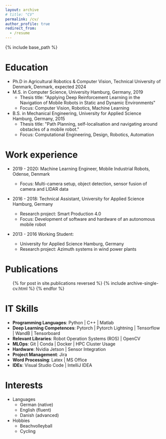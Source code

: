 ```yaml
---
layout: archive
# title: "CV"
permalink: /cv/
author_profile: true
redirect_from:
  - /resume
---
```


{% include base_path %}

Education
======
* Ph.D in Agricultural Robotics & Computer Vision, Technical University of Denmark, Denmark, expected 2024
* M.S. in Computer Science, University Hamburg, Germany, 2019
  * Thesis title: "Applying Deep Reinforcement Learning in the Navigation of Mobile Robots in Static and Dynamic Environments"
  * Focus: Computer Vision, Robotics, Machine Learning
* B.S. in Mechanical Engineering, University for Applied Science Hamburg, Germany, 2015
  * Thesis title: "Path Planning, self-localisation and navigating around obstacles of a mobile robot."
  * Focus: Computational Engineering, Design, Robotics, Automation

Work experience
======
* 2019 - 2020: Machine Learning Engineer, Mobile Industrial Robots, Odense, Denmark
  * Focus: Multi-camera setup, object detection, sensor fusion of camera and LIDAR data

* 2016 - 2018: Technical Assistant, University for Applied Science Hamburg, Germany
  * Research project: Smart Production 4.0
  * Focus: Development of software and hardware of an autonomous
mobile robot
  
* 2013 - 2016 Working Student:
  * University for Applied Science Hamburg, Germany
  * Research project: Azimuth systems in wind power plants

Publications
======
  <ul>{% for post in site.publications reversed %}
    {% include archive-single-cv.html %}
  {% endfor %}</ul>


IT Skills
======
* **Programming Languages**: Python \| C++ \| Matlab
* **Deep Learning Competences**: Pytorch \| Pytorch Lightning \| Tensorflow \| WandB \| Tensorboard
* **Relevant Libraries**: Robot Operation Systems (ROS) \| OpenCV
* **MLOps**: Git \| Conda \| Docker \| HPC Cluster Usage
* **Hardware**: Nvidia Jetson \| Sensor Integration
* **Project Management**: Jira
* **Word Processing**: Latex \| MS Office
* **IDEs**: Visual Studio Code \| IntelliJ IDEA

  
Interests
======
* Languages
  * German (native)
  * English (fluent)
  * Danish (advanced)
* Hobbies
  * Beachvolleyball
  * Cycling